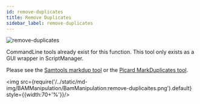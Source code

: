 ```yaml
---
id: remove-duplicates
title: Remove Duplicates
sidebar_label: remove-duplicates
---
```


![remove-duplicates](/../static/icons/bam-manipulation/MarkDuplicates_square.svg)

CommandLine tools already exist for this function. This tool only exists as a GUI wrapper in ScriptManager.

Please see the [Samtools markdup tool][samtools-markdup] or the [Picard MarkDuplicates tool][picard-markdup].

<img src={require('/../static/md-img/BAMManipulation/BamManipulation:remove-duplicaites.png').default} style={{width:70+'%'}}/> 

[samtools-markdup]:http://www.htslib.org/doc/samtools-markdup.html
[picard-markdup]:https://broadinstitute.github.io/picard/command-line-overview.html#MarkDuplicates
